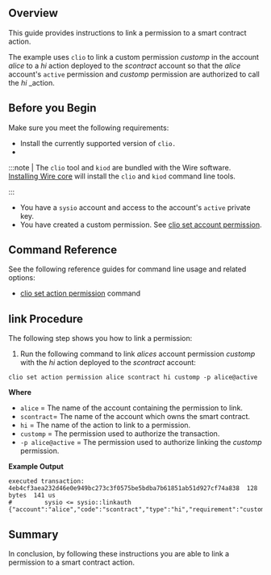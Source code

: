 ## Overview

This guide provides instructions to link a permission to a smart contract action.

The example uses `clio` to link a custom permission _customp_ in the account _alice_ to a _hi_ action deployed to the _scontract_ account so that the _alice_ account's `active` permission and _customp_ permission are authorized to call the _hi_ _action.  

## Before you Begin

Make sure you meet the following requirements:

* Install the currently supported version of `clio.`
*

:::note
| The `clio` tool and `kiod` are bundled with the Wire software. [Installing Wire core](/docs/getting-started/install-dependencies.md) will install the `clio` and `kiod` command line tools.

:::

* You have a `sysio` account and access to the account's `active` private key.
* You have created a custom permission. See [clio set account permission](../../command-reference/set/set-account.md).

## Command Reference

See the following reference guides for command line usage and related options:

* [clio set action permission](../../command-reference/set/set-action.md) command

## link Procedure

The following step shows you how to link a permission:

1. Run the following command to link _alices_ account permission _customp_ with the _hi_ action deployed to the _scontract_ account:

```shell
clio set action permission alice scontract hi customp -p alice@active
```

**Where**

* `alice` = The name of the account containing the permission to link.
* `scontract`= The name of the account which owns the smart contract.
* `hi` = The name of the action to link to a permission.
* `customp` = The permission used to authorize the transaction.
* `-p alice@active` = The permission used to authorize linking the _customp_ permission.

**Example Output**

```shell
executed transaction: 4eb4cf3aea232d46e0e949bc273c3f0575be5bdba7b61851ab51d927cf74a838  128 bytes  141 us
#         sysio <= sysio::linkauth              {"account":"alice","code":"scontract","type":"hi","requirement":"customp"}
```

## Summary

In conclusion, by following these instructions you are able to link a permission to a smart contract action.
